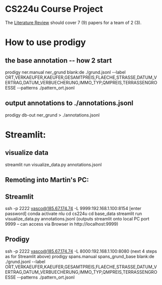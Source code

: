
# CS224u Course Project

The [Literature Review](https://github.com/cgpotts/cs224u/blob/master/projects.md#literature-review) should cover 7 (9) papers for a team of 2 (3).

# How to use prodigy
## the base annotation -- how 2 start
prodigy ner.manual ner_grund blank:de ./grund.jsonl --label ORT,VERKAEUFER,KAEUFER,GESAMTPREIS,FLAECHE,STRASSE,DATUM_VERTRAG,DATUM_VERBUECHERUNG,IMMO_TYP,QMPREIS,TERRASSENGROESSE --patterns ./pattern_ort.jsonl
## output annotations to ./annotations.jsonl
prodigy db-out ner_grund > ./annotations.jsonl

# Streamlit:
## visualize data
streamlit run visualize_data.py annotations.jsonl


## Remoting into Martin's PC:

## Streamlit
ssh -p 2222 vasco@185.67.174.74 -L 9999:192.168.1.100:8154
[enter password]
conda activate nlu
cd cs224u
cd base_data
streamlit run visualize_data.py annotations.jsonl
(outputs streamlit onto local PC port 9999 – can access via Browser in http://localhost:9999)

## Prodigy
ssh -p 2222 vasco@185.67.174.74 -L 8000:192.168.1.100:8080
(next 4 steps as for Streamlit above)
prodigy spans.manual spans_grund_base blank:de ./grund.jsonl --label ORT,VERKAEUFER,KAEUFER,GESAMTPREIS,FLAECHE,STRASSE,DATUM_VERTRAG,DATUM_VERBUECHERUNG,IMMO_TYP,QMPREIS,TERRASSENGROESSE --patterns ./pattern_ort.jsonl
